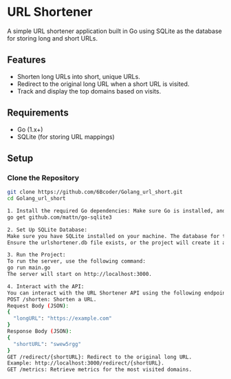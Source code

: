 # URL Shortener

A simple URL shortener application built in Go using SQLite as the database for storing long and short URLs.

## Features

- Shorten long URLs into short, unique URLs.
- Redirect to the original long URL when a short URL is visited.
- Track and display the top domains based on visits.

## Requirements

- Go (1.x+)
- SQLite (for storing URL mappings)
## Setup

### Clone the Repository

```bash
git clone https://github.com/6Bcoder/Golang_url_short.git
cd Golang_url_short

1. Install the required Go dependencies: Make sure Go is installed, and install the SQLite Go driver:
go get github.com/mattn/go-sqlite3

2. Set Up SQLite Database:
Make sure you have SQLite installed on your machine. The database for this project is stored in urlshortener.db, which you can change by editing the dbFile constant in the main.go file.
Ensure the urlshortener.db file exists, or the project will create it automatically upon running.

3. Run the Project:
To run the server, use the following command:
go run main.go
The server will start on http://localhost:3000.

4. Interact with the API:
You can interact with the URL Shortener API using the following endpoints:
POST /shorten: Shorten a URL.
Request Body (JSON):
{
  "longURL": "https://example.com"
}
Response Body (JSON):
{
  "shortURL": "swew5rgg"
}
GET /redirect/{shortURL}: Redirect to the original long URL.
Example: http://localhost:3000/redirect/{shortURL}.
GET /metrics: Retrieve metrics for the most visited domains.
